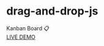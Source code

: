 # drag-and-drop-js
Kanban Board 📋
<br>
<a href="https://nigorafayzullaeva.github.io/drag-and-drop-js/">LIVE DEMO</a>
